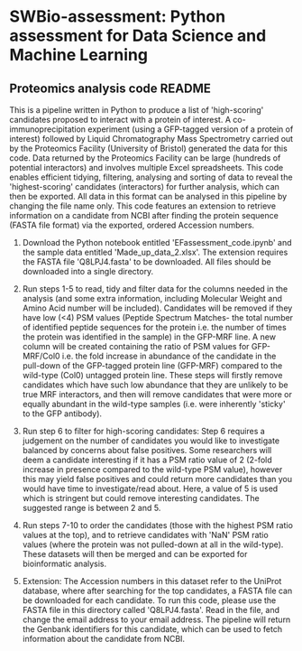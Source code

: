 # SWBio-assessment: Python assessment for Data Science and Machine Learning
## Proteomics analysis code README

This is a pipeline written in Python to produce a list of 'high-scoring' candidates proposed to interact with a protein of interest. A co-immunoprecipitation experiment (using a GFP-tagged version of a protein of interest) followed by Liquid Chromatography Mass Spectrometry carried out by the Proteomics Facility (University of Bristol) generated the data for this code. Data returned by the Proteomics Facility can be large (hundreds of potential interactors) and involves multiple Excel spreadsheets. This code enables efficient tidying, filtering, analysing and sorting of data to reveal the 'highest-scoring' candidates (interactors) for further analysis, which can then be exported. All data in this format can be analysed in this pipeline by changing the file name only. This code features an extension to retrieve information on a candidate from NCBI after finding the protein sequence (FASTA file format) via the exported, ordered Accession numbers. 

1. Download the Python notebook entitled 'EFassessment_code.ipynb' and the sample data entitled 'Made_up_data_2.xlsx'. The extension requires the FASTA file 'Q8LPJ4.fasta' to be downloaded. All files should be downloaded into a single directory.

2. Run steps 1-5 to read, tidy and filter data for the columns needed in the analysis (and some extra information, including Molecular Weight and Amino Acid number will be included). Candidates will be removed if they have low (<4) PSM values (Peptide Spectrum Matches- the total number of identified peptide sequences for the protein i.e. the number of times the protein was identified in the sample) in the GFP-MRF line. A new column will be created containing the ratio of PSM values for GFP-MRF/Col0 i.e. the fold increase in abundance of the candidate in the pull-down of the GFP-tagged protein line (GFP-MRF) compared to the wild-type (Col0) untagged protein line. These steps will firstly remove candidates which have such low abundance that they are unlikely to be true MRF interactors, and then will remove candidates that were more or equally abundant in the wild-type samples (i.e. were inherently 'sticky' to the GFP antibody).

3. Run step 6 to filter for high-scoring candidates:
Step 6 requires a judgement on the number of candidates you would like to investigate balanced by concerns about false positives. Some researchers will deem a candidate interesting if it has a PSM ratio value of 2 (2-fold increase in presence compared to the wild-type PSM value), however this may yield false positives and could return more candidates than you would have time to investigate/read about. Here, a value of 5 is used which is stringent but could remove interesting candidates. The suggested range is between 2 and 5. 

4. Run steps 7-10 to order the candidates (those with the highest PSM ratio values at the top), and to retrieve candidates with 'NaN' PSM ratio values (where the protein was not pulled-down at all in the wild-type). These datasets will then be merged and can be exported for bioinformatic analysis. 

5. Extension: The Accession numbers in this dataset refer to the UniProt database, where after searching for the top candidates, a FASTA file can be downloaded for each candidate. To run this code, please use the FASTA file in this directory called 'Q8LPJ4.fasta'. Read in the file, and change the email address to your email address. The pipeline will return the Genbank identifiers for this candidate, which can be used to fetch information about the candidate from NCBI.
